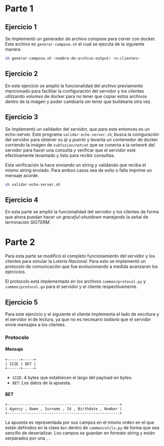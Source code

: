 # Parte 1

## Ejercicio 1

Se implementó un generador de archivo compose para correr con docker. Este archivo es `generar-compose.sh` el cual se ejecuta de la siguiente manera

```sh
sh generar-compose.sh <nombre-de-archivo-output> <n-clientes>
```

## Ejercicio 2

En este ejercicio se amplió la funcionalidad del archivo previamente mencionado para facilitar la configuración del servidor y los clientes utilizando _volumes_ de docker para no tener que copiar estos archivos dentro de la imágen y poder cambiarla sin tener que buildearla otra vez.

## Ejercicio 3

Se implementó un validador del servidor, que para este entonces es un echo-server. Este programa `validar-echo-server.sh`, busca la coniguración del servidor para obtener su _ip_ y _puerto_ y levanta un contenedor de docker corriendo la imágen de `subfuzion/netcat` que se conecta a la _network_ del servidor para hacer una consulta y verificar que el servidor esté efectivamente levantado y listo para recibir consultas.

Esta verificación la hace enviando un string y validando que reciba el mismo string enviado. Para ambos casos sea de exito o falla imprime un mensaje acorde.

```sh
sh validar-echo-server.sh
```

## Ejercicio 4

En esta parte se amplió la funcionalidad del servidor y los clientes de forma que ahora puedan hacer un _graceful-shutdown_ manejando la señal de terminación _SIGTERM_.

# Parte 2

Para esta parte se modificó el completo funcionamiento del servidor y los clientes para simular la _Loteria Nacional_. Para esto se implementó un protocolo de comunicación que fue evolucionando a medida avanzaron los ejercicios.

El protocolo está implementado en los archivos `common/protocol.py` y `common/protocol.go` para el servidor y el cliente respectivamente.

## Ejercicio 5

Para este ejercicio y el siguiente el cliente implementa el lado de escritura y el servidor el de lectura, ya que no es necesario _todavía_ que el servidor envie mensajes a los clientes.


### Protocolo

#### Mensaje

```terminal
+------+-----+
| SIZE | BET |
+------+-----+
```

* `SIZE`: 4 bytes que establecen el largo del payload en bytes.
* `BET`: Los datos de la apuesta.

#### BET

```terminal
+---------------------------------------------------+
| Agency , Name , Surname , Id , Birthdate , Number |
+---------------------------------------------------+
```

La apuesta es representada por sus campos en el mismo orden en el que están definidos en la clase `Bet` dentro de `common/utils.py` de forma que sea sencillo de deserializar. Los campos se guardan en formato string y están serparados por una `,`.

